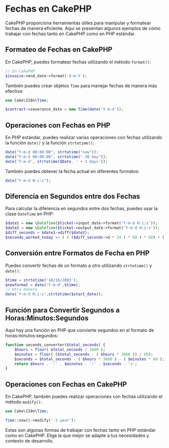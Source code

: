 # Fechas en CakePHP

CakePHP proporciona herramientas útiles para manipular y formatear fechas de manera eficiente. Aquí se presentan algunos ejemplos de cómo trabajar con fechas tanto en CakePHP como en PHP estándar.

## Formateo de Fechas en CakePHP

En CakePHP, puedes formatear fechas utilizando el método `format()`:

```php
// En CakePHP
$invoice->end_date->format('d-m-Y');
```

También puedes crear objetos `Time` para manejar fechas de manera más efectiva:

```php
use Cake\I18n\Time;

$contract->severance_date = new Time(date('Y-m-d'));
```

## Operaciones con Fechas en PHP

En PHP estándar, puedes realizar varias operaciones con fechas utilizando la función `date()` y la función `strtotime()`:

```php
date("Y-m-d 00:00:00", strtotime("now"));
date("Y-m-d 00:00:00", strtotime("-30 day"));
date('Y-m-d', strtotime($Date. ' + 1 days'));
```

También puedes obtener la fecha actual en diferentes formatos:

```php
date("Y-m-d H:i:s");
```

## Diferencia en Segundos entre dos Fechas

Para calcular la diferencia en segundos entre dos fechas, puedes usar la clase `DateTime` en PHP:

```php
$date1 = new \DateTime($ticket->input_date->format('Y-m-d H:i:s'));
$date2 = new \DateTime($ticket->output_date->format('Y-m-d H:i:s'));
$diff_seconds = $date1->diff($date2);
$seconds_worked_today += ( ( ($diff_seconds->d * 24 ) * 60 ) * 60) + ( ( $diff_seconds->h * 60 ) * 60) + ( $diff_seconds->i * 60 ) + $diff_seconds->s;
```

## Conversión entre Formatos de Fecha en PHP

Puedes convertir fechas de un formato a otro utilizando `strtotime()` y `date()`:

```php
$time = strtotime('10/16/2003');
$newformat = date('Y-m-d',$time);
// Otra manera
date('Y-m-d H:i:s',strtotime($start_date));
```

## Función para Convertir Segundos a Horas:Minutos:Segundos

Aquí hay una función en PHP que convierte segundos en el formato de horas:minutos:segundos:

```php
function seconds_converter($total_seconds) {
    $hours = floor( $total_seconds / 3600 );
    $minutes = floor( ($total_seconds - ( $hours * 3600 )) / 60);
    $seconds = $total_seconds - ( $hours * 3600 ) - ( $minutes * 60 );
    return $hours . ':' . $minutes . ':' . $seconds . 's';
}
```

## Operaciones con Fechas en CakePHP

En CakePHP, también puedes realizar operaciones con fechas utilizando el método `modify()`:

```php
use Cake\I18n\Time;

Time::now()->modify('-1 year');
```

Estas son algunas formas de trabajar con fechas tanto en PHP estándar como en CakePHP. Elige la que mejor se adapte a tus necesidades y contexto de desarrollo.